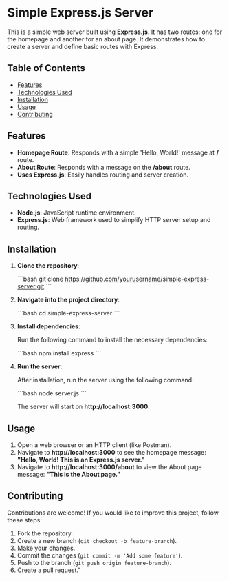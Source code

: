 # Simple Express.js Server

This is a simple web server built using **Express.js**. It has two routes: one for the homepage and another for an about page. It demonstrates how to create a server and define basic routes with Express.

## Table of Contents

- [Features](#features)
- [Technologies Used](#technologies-used)
- [Installation](#installation)
- [Usage](#usage)
- [Contributing](#contributing)

## Features

- **Homepage Route**: Responds with a simple 'Hello, World!' message at **/** route.
- **About Route**: Responds with a message on the **/about** route.
- **Uses Express.js**: Easily handles routing and server creation.

## Technologies Used

- **Node.js**: JavaScript runtime environment.
- **Express.js**: Web framework used to simplify HTTP server setup and routing.

## Installation

1. **Clone the repository**:

    \`\`\`bash
    git clone https://github.com/yourusername/simple-express-server.git
    \`\`\`

2. **Navigate into the project directory**:

    \`\`\`bash
    cd simple-express-server
    \`\`\`

3. **Install dependencies**:

    Run the following command to install the necessary dependencies:

    \`\`\`bash
    npm install express
    \`\`\`

4. **Run the server**:

    After installation, run the server using the following command:

    \`\`\`bash
    node server.js
    \`\`\`

    The server will start on **http://localhost:3000**.

## Usage

1. Open a web browser or an HTTP client (like Postman).
2. Navigate to **http://localhost:3000** to see the homepage message: **"Hello, World! This is an Express.js server."**
3. Navigate to **http://localhost:3000/about** to view the About page message: **"This is the About page."**

## Contributing

Contributions are welcome! If you would like to improve this project, follow these steps:

1. Fork the repository.
2. Create a new branch (`git checkout -b feature-branch`).
3. Make your changes.
4. Commit the changes (`git commit -m 'Add some feature'`).
5. Push to the branch (`git push origin feature-branch`).
6. Create a pull request."
